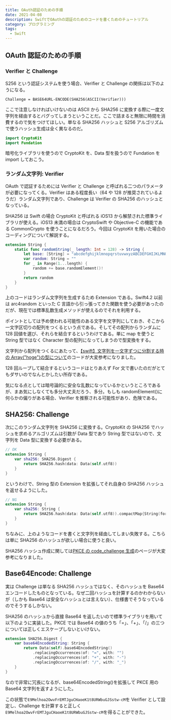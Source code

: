 ```yaml
---
title: OAuth認証のための手順
date: 2021-04-08
description: SwiftでOAuthの認証のためのコードを書くためのチュートリアル
category: プログラミング
tags:
  - Swift
---
```


## OAuth 認証のための手順

### Verifier と Challenge

S256 という認証システムを使う場合、Verifier と Challenge の関係は以下のようになる。

`Challenge = BASE64URL-ENCODE(SHA256(ASCII(Verifier)))`

ここで注意しなければいけないのは ASCII から SHA256 に変換する際に一度文字列を経由するとバグってしまうということだ。ここで詰まると無限に時間を消費するので気をつけてほしい。単なる SHA256 ハッシュと S256 アルゴリズムで使うハッシュ生成は全く異なるのだ。

```swift
import CryptoKit
import Fundation
```

暗号化ライブラリを使うので CryptoKit を、Data 型を扱うので Fundation を import しておこう。

### ランダム文字列: Verifier

OAuth で認証するためには Verifier と Challenge と呼ばれる二つのパラメータが必要になってくる。Verifier はある程度長い（64 や 128 が推奨されているようだ）ランダム文字列であり、Challenge は Verifier の SHA256 のハッシュとなっている。

SHA256 は Swift の場合 CryptoKit と呼ばれる iOS13 から解禁された標準ライブラリが使える。iOS13 未満の場合は CryptoSwift や Objective-C の機能である CommonCrypto を使うことになるだろう。今回は CryptoKit を用いた場合のコーディングについて解説する。

```swift
extension String {
    static func randomString(_ length: Int = 128) -> String {
        let base: [String] = "abcdefghijklmnopqrstuvwxyzABCDEFGHIJKLMNOPQRSTUVWXYZ0123456789-._~".map({String($0)})
        var random: String = ""
        for _ in Range(1...length) {
            random += base.randomElement()!
        }
        return random
    }
}
```

上のコードはランダム文字列を生成するため Extension である。Swift4.2 以前は arc4random といった C 言語から引っ張ってきた関数を使う必要があったのだが、現在では標準乱数生成メソッドが使えるのでそれを利用する。

ポイントとしては予め使われる可能性のある文字を文字列にしておき、そこから一文字区切りの配列をつくるという点である。そしてその配列からランダムに 128 回値を選び、それらを結合するというわけである。単に map を使うと String 型ではなく Character 型の配列になってしまうので型変換をする。

文字列から配列をつくるにあたって、[【swift】文字列を一文字ずつに分割する時の Array("hoge")の型について](https://qiita.com/rondine-jumpei/items/a298bf4e0612166e5dd5)のコードが大変参考になりました。

128 回ループして結合するというコードはとりあえず For 文で書いたのだがとてもダサいのでなんとかしたい所存である。

気になる点としては暗号論的に安全な乱数になっているかというところであるが、まあ気にしなくても多分大丈夫だろう、多分。もしも randomElement()に何らかの偏りがある場合、Verifier を推察される可能性があり、危険である。

## SHA256: Challenge

次にこのランダム文字列を SHA256 に変換する。CryptoKit の SHA256 でハッシュを求めるアルゴリズムは引数が Data 型であり String 型ではないので、文字列を Data 型に変換する必要がある。

```swift
// OK
extension String {
    var sha256: SHA256.Digest {
        return SHA256.hash(data: Data(self.utf8))
    }
}
```

というわけで、String 型の Extension を拡張してそれ自身の SHA256 ハッシュを返せるようにした。

```swift
// NG
extension String {
    var sha256: String {
        return SHA256.hash(data: Data(self.utf8)).compactMap{String(format: "%02x", $0)}.joined()
    }
}
```

ちなみに、上のようなコードを書くと文字列を経由してしまい失敗する。こちらは単に SHA256 のハッシュが欲しい場合に使うと良い。

SHA256 ハッシュ作成に関しては[PKCE の code_challenge 生成](https://rono23.com/posts/pkec-code-challenge/)のページが大変参考になりました。

## Base64Encode: Challenge

実は Challenge は単なる SHA256 ハッシュではなく、そのハッシュを Base64 エンコードしたものとなっている。なぜ二回ハッシュを計算するのかわからないが（しかも Base64 は安全なハッシュとは言えない）、仕様書でそうなっているのでそうするしかない。

SHA256 のハッシュから直接 Base64 を返したいので標準ライブラリを用いて以下のように実装した。PKCE では Base64 の値のうち「=」、「+」、「/」の三つについては正しくエスケープしないといけない。

```swift
extension SHA256.Digest {
    var base64EncodedString: String {
        return Data(self).base64EncodedString()
            .replacingOccurrences(of: "=", with: "")
            .replacingOccurrences(of: "+", with: "-")
            .replacingOccurrences(of: "/", with: "_")
    }
}
```

なので非常に冗長になるが、base64EncodedString()を拡張して PKCE 用の Base64 文字列を返すようにした。

この状態で`E9Melhoa2OwvFrEMTJguCHaoeK1t8URWbuGJSstw-cM`を Verifier として設定し、Challenge を計算すると正しく`E9Melhoa2OwvFrEMTJguCHaoeK1t8URWbuGJSstw-cM`を得ることができた。
